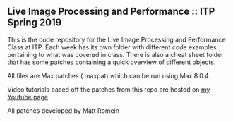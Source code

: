 ## Live Image Processing and Performance  ::  ITP Spring 2019

This is the code repository for the Live Image Processing and Performance Class at ITP. Each week has its own folder with different code examples pertaining to what was covered in class. There is also a cheat sheet folder that has some patches containing a quick overview of different objects. 

All files are Max patches (.maxpat) which can be run using Max 8.0.4
 
Video tutorials based off the patches from this repo are hosted on [my Youtube page](https://www.youtube.com/channel/UCPWF2lJ4E_qVG7HrWRiGnhA/playlists)

All patches developed by Matt Romein
